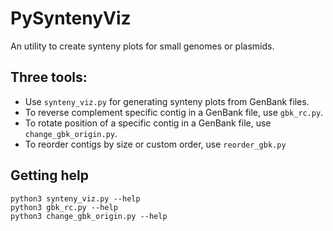 # PySyntenyViz
An utility to create synteny plots for small genomes or plasmids. 

## Three tools:
- Use `synteny_viz.py` for generating synteny plots from GenBank files.
- To reverse complement specific contig in a GenBank file, use `gbk_rc.py`.
- To rotate position of a specific contig in a GenBank file, use `change_gbk_origin.py`.
- To reorder contigs by size or custom order, use `reorder_gbk.py`

## Getting help
```
python3 synteny_viz.py --help
python3 gbk_rc.py --help
python3 change_gbk_origin.py --help
```
